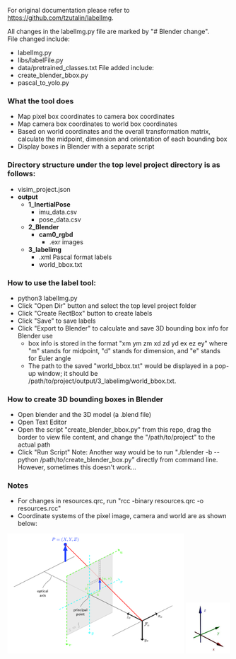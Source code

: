 For original documentation please refer to https://github.com/tzutalin/labelImg.  

All changes in the labelImg.py file are marked by "# Blender change".  
File changed include:
* labelImg.py
* libs/labelFile.py
* data/pretrained_classes.txt
File added include:
* create_blender_bbox.py
* pascal_to_yolo.py

### What the tool does
* Map pixel box coordinates to camera box coordinates
* Map camera box coordinates to world box coordinates
* Based on world coordinates and the overall transformation matrix, calculate the midpoint, dimension and orientation of each bounding box
* Display boxes in Blender with a separate script

### Directory structure under the top level project directory is as follows:
* visim_project.json
* **output**
    * **1_InertialPose**
        * imu_data.csv
        * pose_data.csv
    * **2_Blender**
        * **cam0_rgbd** 
            * .exr images
    * **3_labelimg**
        * .xml Pascal format labels
        * world_bbox.txt
        
### How to use the label tool:
* python3 labelImg.py
* Click "Open Dir" button and select the top level project folder
* Click "Create RectBox" button to create labels
* Click "Save" to save labels
* Click "Export to Blender" to calculate and save 3D bounding box info for Blender use
   * box info is stored in the format "xm ym zm xd zd yd ex ez ey" where "m" stands for midpoint, "d" stands for dimension, and "e" stands for Euler angle
   * The path to the saved "world_bbox.txt" would be displayed in a pop-up window; it should be /path/to/project/output/3_labelimg/world_bbox.txt.
   
### How to create 3D bounding boxes in Blender
* Open blender and the 3D model (a .blend file)
* Open Text Editor
* Open the script "create_blender_bbox.py" from this repo, drag the border to view file content, and change the "/path/to/project" to the actual path
* Click "Run Script"
Note: Another way would be to run "./blender -b --python /path/to/create_blender_box.py" directly from command line. However, sometimes this doesn't work...

### Notes
* For changes in resources.qrc, run "rcc -binary resources.qrc -o resources.rcc"
* Coordinate systems of the pixel image, camera and world are as shown below:
<img src="./demo/pixel_camera.png" width="400" title="pixel camera">
<img src="./demo/blender_coordinate_system.jpg" width="100" title="blender world">

